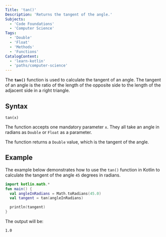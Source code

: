 ```yaml
---
Title: 'tan()'
Description: 'Returns the tangent of the angle.'
Subjects:
  - 'Code Foundations'
  - 'Computer Science'
Tags:
  - 'Double'
  - 'Float'
  - 'Methods'
  - 'Functions'
CatalogContent:
  - 'learn-kotlin'
  - 'paths/computer-science'
---
```


The **`tan()`** function is used to calculate the tangent of an angle. The tangent of an angle is the ratio of the length of the opposite side to the length of the adjacent side in a right triangle.

## Syntax

```pseudo
tan(x)
```

The function accepts one mandatory parameter `x`. They all take an angle in radians as `Double` or `Float` as a parameter.

The function returns a `Double` value, which is the tangent of the angle.

## Example

The example below demonstrates how to use the `tan()` function in Kotlin to calculate the tangent of the angle `45` degrees in radians.


```kotlin
import kotlin.math.*
fun main() {
  val angleInRadians = Math.toRadians(45.0)
  val tangent = tan(angleInRadians)

  println(tangent)
}
```

The output will be:

```shell
1.0
```
